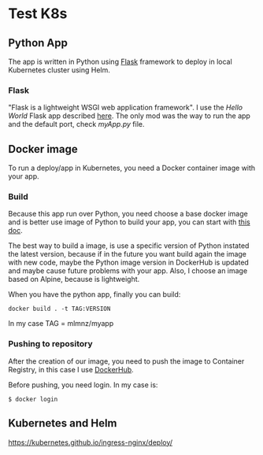 # Test K8s

## Python App
The app is written in Python using [Flask](https://palletsprojects.com/p/flask/) framework to deploy in local Kubernetes cluster using Helm.

### Flask
"Flask is a lightweight WSGI web application framework". I use the *Hello World* Flask app described [here](https://flask.palletsprojects.com/en/1.1.x/quickstart/#a-minimal-application). The only mod was the way to run the app and the default port, check *myApp.py* file.


## Docker image
To run a deploy/app in Kubernetes, you need a Docker container image with your app.

### Build
Because this app run over Python, you need choose a base docker image and is better use image of Python to build your app, you can start with [this doc](https://docs.docker.com/engine/reference/commandline/build/). 

The best way to build a image, is use a specific version of Python instated the latest version, because if in the future you want build again the image with new code, maybe the Python image version in DockerHub is updated and maybe cause future problems with your app. Also, I choose an image based on Alpine, because is lightweight. 

When you have the python app, finally you can build:
    
    docker build . -t TAG:VERSION

In my case TAG = mlmnz/myapp

### Pushing to repository
After the creation of our image, you need to push the image to Container Registry, in this case I use [DockerHub](https://hub.docker.com/). 

Before pushing, you need login. In my case is:
        
    $ docker login


## Kubernetes and Helm









https://kubernetes.github.io/ingress-nginx/deploy/